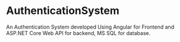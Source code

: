# AuthenticationSystem
An Authentication System developed Using Angular for Frontend and ASP.NET Core Web API for backend, MS SQL for database.
